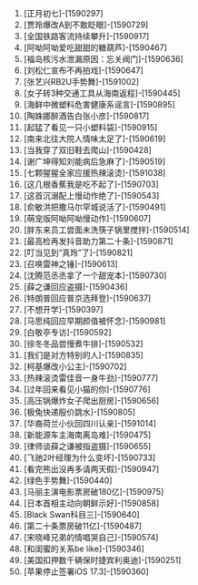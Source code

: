 
1. [正月初七]-[1590297]
1. [贾玲爆改A到不敢眨眼]-[1590729]
1. [全国铁路客流持续攀升]-[1590917]
1. [阿呦阿呦爱吃甜甜的糖葫芦]-[1590467]
1. [福岛核污水泄漏原因：忘关阀门]-[1590636]
1. [刘松仁宣布不再拍戏]-[1590647]
1. [张艺兴RB2U手势舞]-[1591002]
1. [女子转3种交通工具从海南返程]-[1590445]
1. [海鲜中微塑料危害健康系谣言]-[1590895]
1. [陶姝娜醉酒告白张小彦]-[1590817]
1. [起猛了看见一只小塑料袋]-[1590915]
1. [南来北往大院人情味太足了]-[1590619]
1. [当我穿了双旧鞋去爬山]-[1590428]
1. [谢广坤得知刘能病后急麻了]-[1590519]
1. [七颗猩猩全家应援热辣滚烫]-[1591038]
1. [这几根香蕉我是吃不起了]-[1590703]
1. [这首沉溺配上慢动作绝了]-[1590543]
1. [俞敏洪把撒马尔罕城说活了]-[1590491]
1. [萌宠版阿呦阿呦慢动作]-[1590607]
1. [胖东来员工尝面未洗筷子锅里搅拌]-[1590514]
1. [最高检再发抖音助力第二十条]-[1590871]
1. [叮当见到“真玲”了]-[1590821]
1. [召唤雷神之锤]-[1590613]
1. [沈腾范丞丞拿了一个甜宠本]-[1590730]
1. [薛之谦回应盗摄]-[1590436]
1. [特朗普回应普京选拜登]-[1590637]
1. [不想开学]-[1590397]
1. [马思纯回应早期颜值被怀念]-[1590981]
1. [白敬亭专访]-[1590592]
1. [徐冬冬品尝慢煮牛排]-[1590532]
1. [我们是对方特别的人]-[1590835]
1. [柯基爆改小公主]-[1590702]
1. [热辣滚烫雷佳音一身牛劲]-[1590777]
1. [过年回来看见小猫的你]-[1590776]
1. [高压锅爆炸女子爬出厨房]-[1590656]
1. [极兔快递股价跳水]-[1590805]
1. [华裔荷兰小伙回四川认亲]-[1591014]
1. [新能源车主海南离岛难]-[1590475]
1. [律师谈薛之谦被指盗摄]-[1590655]
1. [飞驰2叶经理为什么变坏]-[1590733]
1. [看完熊出没再多请两天假]-[1590947]
1. [绿色手势舞]-[1590440]
1. [马丽主演电影票房破180亿]-[1590975]
1. [日本首相主动向朝鲜示好]-[1590858]
1. [Black Swan科目三]-[1590640]
1. [第二十条票房破11亿]-[1590487]
1. [宋晓峰兄弟的情唱哭自己]-[1590574]
1. [和闺蜜的关系be like]-[1590346]
1. [美国扣押数千辆保时捷宾利奥迪]-[1590251]
1. [苹果停止签署iOS 17.3]-[1590360]